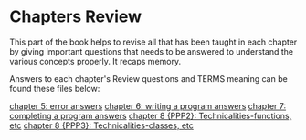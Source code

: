 # Chapters Review
This part of the book helps to revise all that has been taught in each chapter
by giving important questions that needs to be answered to understand the
various concepts properly. It recaps memory.

Answers to each chapter's Review questions and TERMS meaning can be found these files below:

[chapter 5: error answers](./error-reviews)
[chapter 6: writing a program answers](./writing_a_program_reviews)
[chapter 7: completing a program answers](./completing_a_program_reviews)
[chapter 8 {PPP2}: Technicalities-functions, etc](./technicalities-functions_etc_review)
[chapter 8 {PPP3}: Technicalities-classes, etc](./technicalities-classes_etc_review)